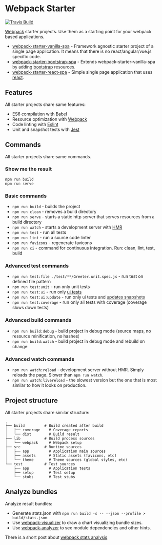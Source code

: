 # Webpack Starter

[![Travis Build](https://img.shields.io/travis/pmendelski/webpack-starter.svg?style=flat-square)](https://travis-ci.org/pmendelski/webpack-starter)

[Webpack](https://webpack.js.org/) starter projects.
Use them as a starting point for your webpack based applications.

- [webpack-starter-vanilla-spa](webpack-starter-vanilla-spa) - Framework agnostic starter project of a single page application. It means that there is no react/angular/vue.js specific code.
- [webpack-starter-bootstrap-spa](webpack-starter-bootstrap-spa) - Extends webpack-starter-vanilla-spa by adding [bootstrap](http://getbootstrap.com/) resources.
- [webpack-starter-react-spa](webpack-starter-react-spa) - Simple single page application that uses [react](https://reactjs.org/).


## Features

All starter projects share same features:

- ES6 compilation with [Babel](http://babeljs.io/)
- Resource optimization with [Webpack](https://webpack.js.org/)
- Code linting with [Eslint](https://eslint.org/)
- Unit and snapshot tests with [Jest](https://facebook.github.io/jest/)

## Commands

All starter projects share same commands.

### Show me the result

```
npm run build
npm run serve
```

### Basic commands
- `npm run build` - builds the project
- `npm run clean` - removes a build directory
- `npm run serve` - starts a static http server that serves resources from a build directory
- `npm run watch` - starts a development server with [HMR](https://webpack.js.org/concepts/hot-module-replacement/)
- `npm run test` - run all tests
- `npm run lint` - run a source code linter
- `npm run favicons` - regenerate favicons
- `npm run ci` - command for continuous integration. Run: clean, lint, test, build

### Advanced test commands
- `npm run test:file ./test/**/Greeter.unit.spec.js` - run test on defined file pattern
- `npm run test:unit` - run only unit tests
- `npm run test:ui` - run only [ui tests](https://facebook.github.io/jest/docs/en/snapshot-testing.html)
- `npm run test:ui:update` - run only ui tests and [updates snapshots](https://facebook.github.io/jest/docs/en/snapshot-testing.html#updating-snapshots)
- `npm run test:coverage` - run only all tests with coverage (coverage slows down tests)

### Advanced build commands
- `npm run build:debug` - build project in debug mode (source maps, no resource minification, no hashes)
- `npm run build:watch` - build project in debug mode and rebuild on change

### Advanced watch commands
- `npm run watch:reload` - development server without HMR. Simply reloads the page. Slower than `npm run watch`.
- `npm run watch:livereload` - the slowest version but the one that is most similar to how it looks on production.

## Project structure

All starter projects share similar structure:

```
.
├── build         # Build created after build
│   ├── coverage    # Coverage reports
│   └── dist        # Build result
├── lib           # Build process sources
│   └── webpack     # Webpack setup
├── src           # Runtime sources
│   ├── app         # Application main sources
│   ├── assets      # Static assets (favicons, etc)
│   └── theme       # Theme sources (global styles, etc)
└── test          # Test sources
    ├── app         # Application tests
    ├── setup       # Test setup
    └── stubs       # Test stubs
```

## Analyze bundles

Analyze result bundles:

- Generate stats.json with `npm run build -s -- --json --profile > build/stats.json`
- Use [webpack-visualizer](https://chrisbateman.github.io/webpack-visualizer/) to draw a chart visualizing bundle sizes.
- Use [webpack-analyzer](https://webpack.github.io/analyse/) to see module dependencies and other hints.

There is a short post about [webpack stats analysis](https://medium.com/@joeclever/three-simple-ways-to-inspect-a-webpack-bundle-7f6a8fe7195d)
